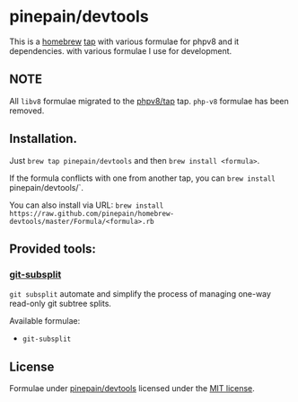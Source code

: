 pinepain/devtools
=================

This is a [homebrew](http://brew.sh/) [tap](https://docs.brew.sh/Taps) with various formulae for phpv8 and it dependencies.
with various formulae I use for development.

## NOTE

All `libv8` formulae migrated to the [phpv8/tap](https://github.com/phpv8/homebrew-tap) tap. `php-v8` formulae has been 
removed.

## Installation.

Just `brew tap pinepain/devtools` and then `brew install <formula>`.

If the formula conflicts with one from another tap, you can `brew install `pinepain/devtools/<formula>`.

You can also install via URL: `brew install https://raw.github.com/pinepain/homebrew-devtools/master/Formula/<formula>.rb`


## Provided tools:

### [git-subsplit](https://github.com/dflydev/git-subsplit)
 
`git subsplit` automate and simplify the process of managing one-way read-only git subtree splits.

Available formulae:
 - `git-subsplit`

## License

Formulae under [pinepain/devtools](https://github.com/pinepain/homebrew-devtools) licensed under the [MIT license](http://opensource.org/licenses/MIT).
